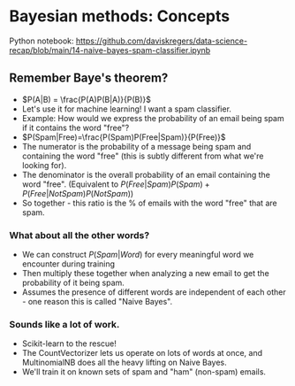 # Bayesian methods: Concepts

Python notebook: https://github.com/daviskregers/data-science-recap/blob/main/14-naive-bayes-spam-classifier.ipynb

## Remember Baye's theorem?

- $P(A|B) = \frac{P(A)P(B|A)}{P(B)}$
- Let's use it for machine learning! I want a spam classifier.
- Example: How would we express the probability of an email being spam if it contains the word "free"?
- $P(Spam|Free)=\frac{P(Spam)P(Free|Spam)}{P(Free)}$
- The numerator is the probability of a message being spam and containing the word "free" (this is subtly different from what we're looking for).
- The denominator is the overall probability of an email containing the word "free". (Equivalent to $P(Free|Spam)P(Spam) + P(Free|Not Spam)P(Not Spam)$)
- So together - this ratio is the % of emails with the word "free" that are spam.

### What about all the other words?

- We can construct $P(Spam | Word)$ for every meaningful word we encounter during training
- Then multiply these together when analyzing a new email to get the probability of it being spam.
- Assumes the presence of different words are independent of each other - one reason this is called "Naive Bayes".

### Sounds like a lot of work.

- Scikit-learn to the rescue!
- The CountVectorizer lets us operate on lots of words at once, and MultinomialNB does all the heavy lifting on Naive Bayes.
- We'll train it on known sets of spam and "ham" (non-spam) emails.

